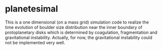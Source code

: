 planetesimal
============

This is a one dimensional (on a mass grid) simulation code to realize the time evolution of boulder size distribution near the inner boundary of protoplanetary disks which is determined by coagulation, fragmentation and gravitational instability. Actually, for now, the gravitational instability could not be implemented very well.
